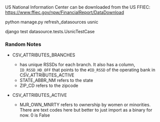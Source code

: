 US National Information Center can be downloaded from the US FFIEC:
https://www.ffiec.gov/npw/FinancialReport/DataDownload


python manage.py refresh_datasources usnic

django test datasource.tests.UsnicTestCase


### Random Notes

- CSV_ATTRIBUTES_BRANCHES
    - has unique RSSDs for each branch. It also has a column, `ID_RSSD_HD_OFF` that points to the `#ID_RSSD` of the operating bank in CSV_ATTRIBUTES_ACTIVE
    - STATE_ABBR_NM refers to the state
    - ZIP_CD refers to the zipcode

- CSV_ATTRIBUTES_ACTIVE
    - MJR_OWN_MNRTY refers to ownership by women or minorities. There are text codes here but better to just import as a binary for now. 0 is False
